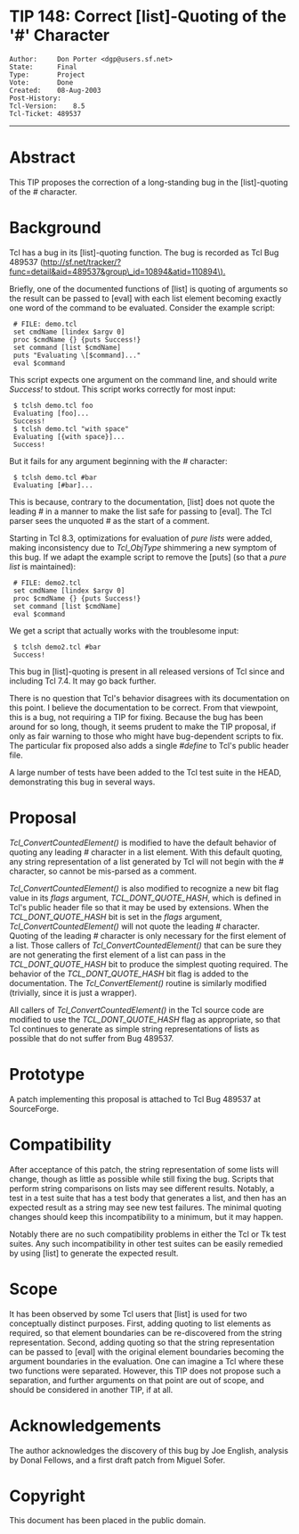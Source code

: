 # TIP 148: Correct [list]-Quoting of the '#' Character
	Author:		Don Porter <dgp@users.sf.net>
	State:		Final
	Type:		Project
	Vote:		Done
	Created:	08-Aug-2003
	Post-History:	
	Tcl-Version:	8.5
	Tcl-Ticket:	489537
-----

# Abstract

This TIP proposes the correction of a long-standing bug in the
[list]-quoting of the _\#_ character.

# Background

Tcl has a bug in its [list]-quoting function.  The bug is recorded
as Tcl Bug 489537
\(<http://sf.net/tracker/?func=detail&aid=489537&group\_id=10894&atid=110894\).>

Briefly, one of the documented functions of [list] is quoting of
arguments so the result can be passed to [eval] with each list
element becoming exactly one word of the command to be evaluated.
Consider the example script:

	 # FILE: demo.tcl
	 set cmdName [lindex $argv 0]
	 proc $cmdName {} {puts Success!}
	 set command [list $cmdName]
	 puts "Evaluating \[$command]..."
	 eval $command

This script expects one argument on the command line, and should write
_Success!_ to stdout.  This script works correctly for most input:

	 $ tclsh demo.tcl foo
	 Evaluating [foo]...
	 Success!
	 $ tclsh demo.tcl "with space"
	 Evaluating [{with space}]...
	 Success!

But it fails for any argument beginning with the _\#_ character:

	 $ tclsh demo.tcl #bar
	 Evaluating [#bar]...

This is because, contrary to the documentation, [list] does not
quote the leading _\#_ in a manner to make the list safe for passing
to [eval].  The Tcl parser sees the unquoted _\#_ as the start of a
comment.

Starting in Tcl 8.3, optimizations for evaluation of _pure lists_
were added, making inconsistency due to _Tcl\_ObjType_ shimmering a
new symptom of this bug.  If we adapt the example script to remove the
[puts] \(so that a _pure list_ is maintained\):

	 # FILE: demo2.tcl
	 set cmdName [lindex $argv 0]
	 proc $cmdName {} {puts Success!}
	 set command [list $cmdName]
	 eval $command

We get a script that actually works with the troublesome input:

	 $ tclsh demo2.tcl #bar
	 Success!

This bug in [list]-quoting is present in all released versions of
Tcl since and including Tcl 7.4.  It may go back further.

There is no question that Tcl's behavior disagrees with its
documentation on this point.  I believe the documentation to be
correct.  From that viewpoint, this is a bug, not requiring a TIP for
fixing.  Because the bug has been around for so long, though, it seems
prudent to make the TIP proposal, if only as fair warning to those who
might have bug-dependent scripts to fix.  The particular fix proposed
also adds a single _\#define_ to Tcl's public header file.

A large number of tests have been added to the Tcl test suite in the
HEAD, demonstrating this bug in several ways.

# Proposal

_Tcl\_ConvertCountedElement\(\)_ is modified to have the default
behavior of quoting any leading _\#_ character in a list element.
With this default quoting, any string representation of a list
generated by Tcl will not begin with the _\#_ character, so cannot be
mis-parsed as a comment.

_Tcl\_ConvertCountedElement\(\)_ is also modified to recognize a new
bit flag value in its _flags_ argument, _TCL\_DONT\_QUOTE\_HASH_,
which is defined in Tcl's public header file so that it may be used by
extensions.  When the _TCL\_DONT\_QUOTE\_HASH_ bit is set in the
_flags_ argument, _Tcl\_ConvertCountedElement\(\)_ will not quote the
leading _\#_ character.  Quoting of the leading _\#_ character is
only necessary for the first element of a list.  Those callers of
_Tcl\_ConvertCountedElement\(\)_ that can be sure they are not
generating the first element of a list can pass in the
_TCL\_DONT\_QUOTE\_HASH_ bit to produce the simplest quoting required.
The behavior of the _TCL\_DONT\_QUOTE\_HASH_ bit flag is added to the
documentation.  The _Tcl\_ConvertElement\(\)_ routine is similarly
modified \(trivially, since it is just a wrapper\).

All callers of _Tcl\_ConvertCountedElement\(\)_ in the Tcl source code
are modified to use the _TCL\_DONT\_QUOTE\_HASH_ flag as appropriate,
so that Tcl continues to generate as simple string representations of
lists as possible that do not suffer from Bug 489537.

# Prototype

A patch implementing this proposal is attached to Tcl Bug 489537 at
SourceForge.

# Compatibility

After acceptance of this patch, the string representation of some
lists will change, though as little as possible while still fixing the
bug.  Scripts that perform string comparisons on lists may see
different results.  Notably, a test in a test suite that has a test
body that generates a list, and then has an expected result as a
string may see new test failures.  The minimal quoting changes should
keep this incompatibility to a minimum, but it may happen.

Notably there are no such compatibility problems in either the Tcl or
Tk test suites.  Any such incompatibility in other test suites can be
easily remedied by using [list] to generate the expected result.

# Scope

It has been observed by some Tcl users that [list] is used for two
conceptually distinct purposes.  First, adding quoting to list
elements as required, so that element boundaries can be re-discovered
from the string representation.  Second, adding quoting so that the
string representation can be passed to [eval] with the original
element boundaries becoming the argument boundaries in the evaluation.
One can imagine a Tcl where these two functions were separated.
However, this TIP does not propose such a separation, and further
arguments on that point are out of scope, and should be considered in
another TIP, if at all.

# Acknowledgements

The author acknowledges the discovery of this bug by Joe English,
analysis by Donal Fellows, and a first draft patch from Miguel Sofer.

# Copyright

This document has been placed in the public domain.

